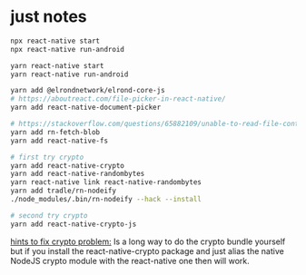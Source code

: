 # just notes

```bash
npx react-native start
npx react-native run-android

yarn react-native start
yarn react-native run-android

yarn add @elrondnetwork/elrond-core-js
# https://aboutreact.com/file-picker-in-react-native/
yarn add react-native-document-picker

# https://stackoverflow.com/questions/65882109/unable-to-read-file-contents-in-react-native-0-59
yarn add rn-fetch-blob
yarn add react-native-fs

# first try crypto
yarn add react-native-crypto
yarn add react-native-randombytes
yarn react-native link react-native-randombytes
yarn add tradle/rn-nodeify
./node_modules/.bin/rn-nodeify --hack --install

# second try crypto
yarn add react-native-crypto-js


```

[hints to fix crypto problem:](https://medium.com/hackernoon/using-core-node-js-modules-in-react-native-apps-64acd4d07140)
Is a long way to do the crypto bundle yourself but if you install the react-native-crypto package and just alias the native NodeJS crypto module with the react-native one then will work.

